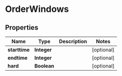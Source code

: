 # OrderWindows

## Properties
Name | Type | Description | Notes
------------ | ------------- | ------------- | -------------
**starttime** | **Integer** |  |  [optional]
**endtime** | **Integer** |  |  [optional]
**hard** | **Boolean** |  |  [optional]
